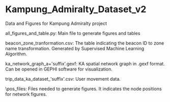 # Kampung_Admiralty_Dataset_v2
Data and Figures for Kampung Admiralty project


all_figures_and_table.py: Main file to generate figures and tables

beacon_zone_tranformation.csv: The table indicating the beacon ID to zone name transformation. Generated by Supervised Machine Learning Algorithm.

ka_network_graph_a+'suffix'.gexf: KA spatial network graph in .gexf format. Can be opened in GEPHI software for visualization.

trip_data_ka_dataset_'suffix'.csv: User movement data. 

\pos_files\: Files needed to generate figures. It indicates the node positions for network figures.
